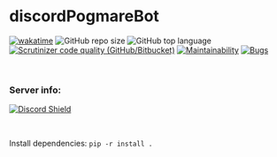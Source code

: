 # discordPogmareBot

[![wakatime](https://wakatime.com/badge/github/BonHowi/discordBot.svg)](https://wakatime.com/badge/github/BonHowi/discordBot) 
![GitHub repo size](https://img.shields.io/github/repo-size/BonHowi/discordPogmareBot) 
![GitHub top language](https://img.shields.io/github/languages/top/BonHowi/discordPogmareBot) 
[![Scrutinizer code quality (GitHub/Bitbucket)](https://img.shields.io/scrutinizer/quality/g/BonHowi/discordPogmareBot)](https://scrutinizer-ci.com/g/BonHowi/discordPogmareBot/reports/)
[![Maintainability](https://api.codeclimate.com/v1/badges/21f9778f27d5853ff976/maintainability)](https://codeclimate.com/github/BonHowi/discordPogmareBot/maintainability)
[![Bugs](https://sonarcloud.io/api/project_badges/measure?project=BonHowi_discordPogmareBot&metric=bugs)](https://sonarcloud.io/dashboard?id=BonHowi_discordPogmareBot)

[comment]: <![GitHub repo file count](https://img.shields.io/github/directory-file-count/BonHowi/discordPogmareBot)>

<br />

### Server info:   
[![Discord Shield](https://discordapp.com/api/guilds/871434324023599155/widget.png?style=shield)](https://discord.gg/Kt35Jtc5nT)


<br />
 
Install dependencies:
`pip -r install .`

